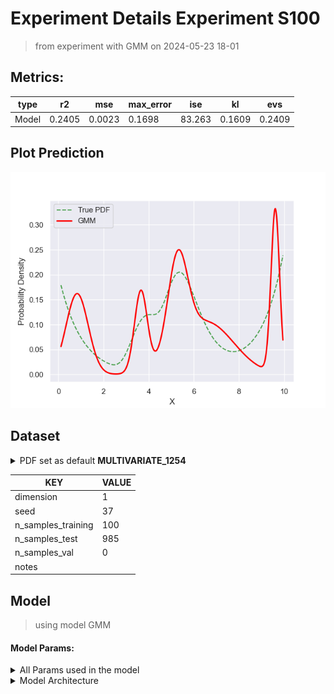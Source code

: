 # Experiment Details Experiment S100
> from experiment with GMM
> on 2024-05-23 18-01
## Metrics:
                                                                  
| type  | r2     | mse    | max_error | ise    | kl     | evs    |
|-------|--------|--------|-----------|--------|--------|--------|
| Model | 0.2405 | 0.0023 | 0.1698    | 83.263 | 0.1609 | 0.2409 |
                                                                  
## Plot Prediction

<img src="pdf_7fed61a7.png">

## Dataset

<details><summary>PDF set as default <b>MULTIVARIATE_1254</b></summary>

#### Dimension 1
                                      
| type        | rate | weight |      |
|-------------|------|--------|------|
| exponential | 1    | 0.2    |      |
| logistic    | 4    | 0.8    | 0.25 |
| logistic    | 5.5  | 0.7    | 0.3  |
| exponential | -1   | 0.25   | -10  |
                                      
</details>
                              
| KEY                | VALUE |
|--------------------|-------|
| dimension          | 1     |
| seed               | 37    |
| n_samples_training | 100   |
| n_samples_test     | 985   |
| n_samples_val      | 0     |
| notes              |       |
                              
## Model
> using model GMM
#### Model Params:
<details><summary>All Params used in the model </summary>

                                   
| KEY          | VALUE            |
|--------------|------------------|
| random_state | 52               |
| init_params  | random_from_data |
| max_iter     | 10               |
| n_components | 5                |
| n_init       | 60               |
                                   
</details>

<details><summary>Model Architecture </summary>

GaussianMixture(init_params='random_from_data', max_iter=10, n_components=5,
                n_init=60, random_state=52)
</details>

